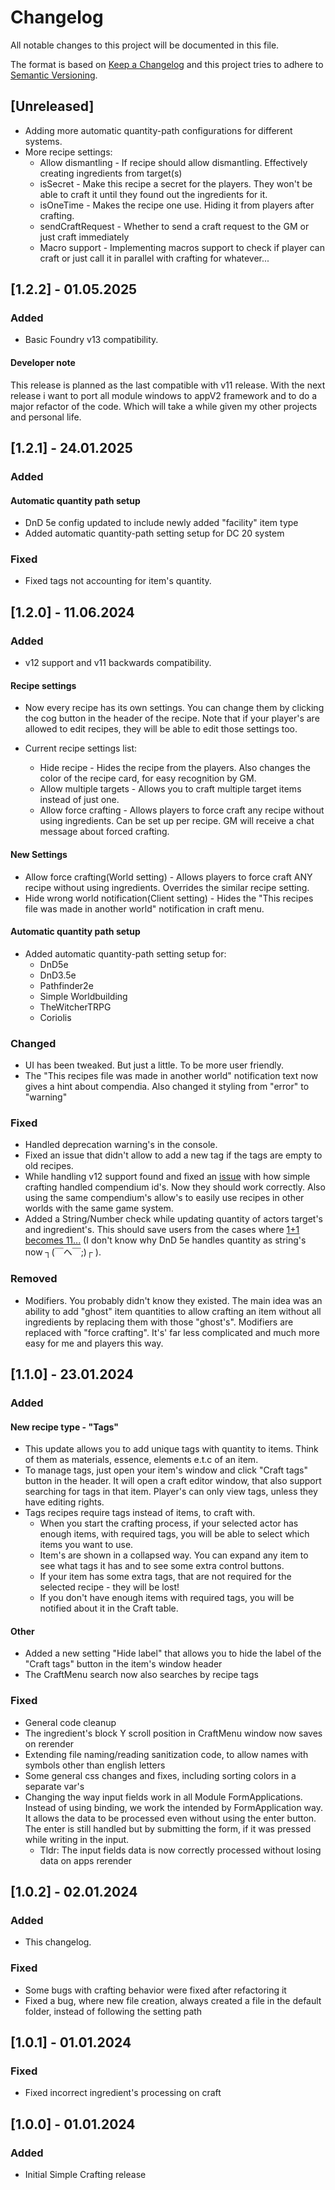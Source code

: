 # Changelog

All notable changes to this project will be documented in this file.

The format is based on [Keep a Changelog](https://keepachangelog.com/en/1.1.0/)
and this project tries to adhere to [Semantic Versioning](https://semver.org/spec/v2.0.0.html).

## [Unreleased]

- Adding more automatic quantity-path configurations for different systems.
- More recipe settings:
  - Allow dismantling - If recipe should allow dismantling. Effectively creating ingredients from target(s)
  - isSecret - Make this recipe a secret for the players. They won't be able to craft it until they found out the ingredients for it.
  - isOneTime - Makes the recipe one use. Hiding it from players after crafting.
  - sendCraftRequest - Whether to send a craft request to the GM or just craft immediately
  - Macro support - Implementing macros support to check if player can craft or just call it in parallel with crafting for whatever...

## [1.2.2] - 01.05.2025
### Added

- Basic Foundry v13 compatibility.

#### Developer note
This release is planned as the last compatible with v11 release. With the next release i want to port all module windows to appV2 framework and to do a major refactor of the code. Which will take a while given my other projects and personal life.

## [1.2.1] - 24.01.2025
### Added

#### Automatic quantity path setup

- DnD 5e config updated to include newly added "facility" item type
- Added automatic quantity-path setting setup for DC 20 system

### Fixed

- Fixed tags not accounting for item's quantity.

## [1.2.0] - 11.06.2024

### Added

- v12 support and v11 backwards compatibility. 

#### Recipe settings

- Now every recipe has its own settings. You can change them by clicking the cog button in the header of the recipe. Note that if your player's are allowed to edit recipes, they will be able to edit those settings too.

- Current recipe settings list:
  - Hide recipe - Hides the recipe from the players. Also changes the color of the recipe card, for easy recognition by GM.
  - Allow multiple targets - Allows you to craft multiple target items instead of just one.
  - Allow force crafting - Allows players to force craft any recipe without using ingredients. Can be set up per recipe. GM will receive a chat message about forced crafting.

#### New Settings

- Allow force crafting(World setting) - Allows players to force craft ANY recipe without using ingredients. Overrides the similar recipe setting.
- Hide wrong world notification(Client setting) - Hides the "This recipes file was made in another world" notification in craft menu.

#### Automatic quantity path setup

- Added automatic quantity-path setting setup for:
  - DnD5e
  - DnD3.5e
  - Pathfinder2e
  - Simple Worldbuilding
  - TheWitcherTRPG
  - Coriolis

### Changed

- UI has been tweaked. But just a little. To be more user friendly.
- The "This recipes file was made in another world" notification text now gives a hint about compendia. Also changed it styling from "error" to "warning"

### Fixed

- Handled deprecation warning's in the console.
- Fixed an issue that didn't allow to add a new tag if the tags are empty to old recipes.
- While handling v12 support found and fixed an [issue](https://github.com/Furukia/furu-sc/issues/3) with how simple crafting handled compendium id's. Now they should work correctly. Also using the same compendium's allow's to easily use recipes in other worlds with the same game system.
- Added a String/Number check while updating quantity of actors target's and ingredient's. This should save users from the cases where [1+1 becomes 11...](https://github.com/Furukia/furu-sc/issues/1) (I don't know why DnD 5e handles quantity as string's now 	┐(￣ヘ￣;)┌ ).

### Removed

- Modifiers. You probably didn't know they existed. The main idea was an ability to add "ghost" item quantities to allow crafting an item without all ingredients by replacing them with those "ghost's". Modifiers are replaced with "force crafting". It's' far less complicated and much more easy for me and players this way.

## [1.1.0] - 23.01.2024

### Added

#### New recipe type - "Tags"
  
- This update allows you to add unique tags with quantity to items. Think of them as materials, essence, elements e.t.c of an item. 
- To manage tags, just open your item's window and click "Craft tags" button in the header. It will open a craft editor window, that also support searching for tags in that item. Player's can only view tags, unless they have editing rights.
- Tags recipes require tags instead of items, to craft with. 
  - When you start the crafting process, if your selected actor has enough items, with required tags, you will be able to select which items you want to use. 
  - Item's are shown in a collapsed way. You can expand any item to see what tags it has and to see some extra control buttons.
  - If your item has some extra tags, that are not required for the selected recipe - they will be lost!
  - If you don't have enough items with required tags, you will be notified about it in the Craft table.

#### Other
- Added a new setting "Hide label" that allows you to hide the label of the "Craft tags" button in the item's window header
- The CraftMenu search now also searches by recipe tags

### Fixed
- General code cleanup
- The ingredient's block Y scroll position in CraftMenu window now saves on rerender
- Extending file naming/reading sanitization code, to allow names with symbols other than english letters
- Some general css changes and fixes, including sorting colors in a separate var's
- Changing the way input fields work in all Module FormApplications. Instead of using binding, we work the intended by FormApplication way. It allows the data to be processed even without using the enter button. The enter is still handled but by submitting the form, if it was pressed while writing in the input. 
  - Tldr: The input fields data is now correctly processed without losing data on apps rerender

## [1.0.2] - 02.01.2024

### Added
- This changelog.

### Fixed
- Some bugs with crafting behavior were fixed after refactoring it
- Fixed a bug, where new file creation, always created a file in the default folder, instead of following the setting path

## [1.0.1] - 01.01.2024

### Fixed
- Fixed incorrect ingredient's processing on craft

## [1.0.0] - 01.01.2024

### Added
- Initial Simple Crafting release
